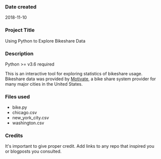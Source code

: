 ### Date created
2018-11-10

### Project Title
Using Python to Explore Bikeshare Data

### Description
Python >= v3.6 required

This is an interactive tool for exploring statistics of bikeshare usage. Bikeshare data was provided by [Motivate](https://www.motivateco.com/), a bike share system provider for many major cities in the United States.

### Files used
- bike.py
- chicago.csv
- new_york_city.csv
- washington.csv

### Credits
It's important to give proper credit. Add links to any repo that inspired you or blogposts you consulted.
